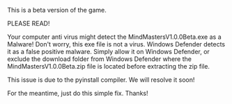 This is a beta version of the game.

PLEASE READ!

Your computer anti virus might detect the MindMastersV1.0.0Beta.exe as a Malware!
Don't worry, this exe file is not a virus.
Windows Defender detects it as a false positive malware.
Simply allow it on Windows Defender, or exclude the download folder from Windows Defender where the MindMastersV1.0.0Beta.zip file is located before extracting the zip file.

This issue is due to the pyinstall compiler.
We will resolve it soon!

For the meantime, just do this simple fix.
Thanks!